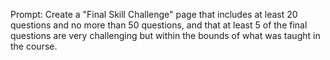 Prompt: Create a "Final Skill Challenge" page that includes at least 20 questions and no more than 50 questions, and that at least 5 of the final questions are very challenging but within the bounds of what was taught in the course.